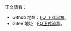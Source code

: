 正文请看：

- Github 地址：[FQ 正式流程](https://github.com/Staok/FQ/blob/master/FQ%E6%AD%A3%E5%BC%8F%E6%B5%81%E7%A8%8B.md)。
-  Gitee  地址：[FQ正式流程](https://gitee.com/staok/FQ/blob/master/FQ正式流程.md)。